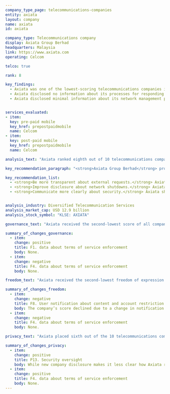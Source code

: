 ```yaml
---
company_type_page: telecommunications-companies
entity: axiata
layout: company
name: axiata
id: axiata

company_type: Telecommunications company
display: Axiata Group Berhad
headquarters: Malaysia
link: https://www.axiata.com
operating: Celcom

telco: true

rank: 8

key_findings:
  - Axiata was one of the lowest-scoring telecommunications companies in the Index, disclosing limited information on policies affecting freedom of expression and privacy.
  - Axiata disclosed no information about its processes for responding to government or private requests to block content or user accounts or to hand over user information, although there are no legal obstacles preventing the company from disclosing some information about how it handles these types of requests.
  - Axiata disclosed minimal information about its network management policies and practices, or how it handles government demands to shut down networks.


services_evaluated:
- item:
  key: pre-paid mobile
  key_href: prepostpaidmobile
  name: Celcom
- item:
  key: post-paid mobile
  key_href: prepostpaidmobile
  name: Celcom

analysis_text: "Axiata ranked eighth out of 10 telecommunications companies evaluated, disclosing less than most of its peers about policies and practices affecting freedom of expression and privacy. It made no substantive improvements in the 2018 Index. The company operates in a challenging regulatory environment: the <a href=\"https://freedomhouse.org/report/freedom-net/2017/malaysia\" target=\"_blank\">2017 Freedom on the Net report</a> by Freedom House rated Malaysia’s internet environment as “Partly Free,” and Celcom, Axiata’s operating company in Malaysia, must comply with directives from the Malaysian Communications and Multimedia Commission (MCMC) and other authorities, many of which are not publicly available. However, there are no laws preventing Celcom from making basic commitments to respect freedom of expression and privacy rights, nor are there any legal obstacles preventing Axiata from improving its disclosure of how it handles user information. Axiata could also be more transparent about how it handles government and private requests to hand over user information. While Malaysia’s <a href=\"http://www.agc.gov.my/agcportal/uploads/files/Publications/LOM/EN/Act%2088.pdf\" target=\"_blank\">Official Secrets Act</a> may prohibit some disclosure of government requests, nothing prevents Celcom from publishing at least some information about third-party requests for user information."

key_recommendation_paragraph: "<strong>Axiata Group Berhad</strong> provides telecommunications and network transmission-related services to almost 300 million mobile subscribers in markets across Asia."

key_recommendation_list:
  - <strong>Be more transparent about external requests.</strong> Axiata should disclose information about its processes for responding to government and private requests to block content and accounts and to hand over user information.
  - <strong>Improve disclosure about network shutdowns.</strong> Axiata should disclose more  about how it handles government orders to shutdown networks, including making a clear commitment to push back against these types of demands.
  - <strong>Communicate more clearly about security.</strong> Axiata should disclose information about its processes for keeping user information secure, including how it responds to data breaches.


analysis_industry: Diversified Telecommunication Services
analysis_market_cap: USD 12.9 billion
analysis_stock_symbol: "KLSE: AXIATA"

governance_text: "Axiata received the second-lowest score of all companies evaluated in the Governance category, ahead of only Ooredoo. It received some credit on just two of the six indicators in this category. It disclosed that its board of directors has oversight over privacy issues (G2), and <a href=\"https://www.celcom.com.my/legal/privacy-policy\" target=\"_blank\">offered some information</a> about ways users can submit privacy-related grievances (G6)."

summary_of_changes_governance:
  - item:
    change: positive
    title: F1. data about terms of service enforcement
    body: None.
  - item:
    change: negative
    title: F4. data about terms of service enforcement
    body: None.

freedom_text: "Axiata received the second-lowest freedom of expression score among telecommunications companies, disclosing more about these policies and practices than only Bharti Airtel. <br /><br /><strong>Content and account restriction requests:</strong> Like most of its peers, Axiata lacked clear disclosure of how it handles government and private requests to block content or accounts (F5-F7). It disclosed nothing about its process for responding to these types of requests (F5) nor did it publish any data about the number of these types of requests it receives or with which it complies (F6, F7).<br /><br /><strong>Network management and shutdowns:</strong> Like most telecommunications companies evaluated, Celcom provided insufficient information about its network management and shutdown policies (F9, F10). It disclosed that it may block or delay certain types of traffic and applications (F9), but had minimal disclosure of why it may shut down access to the network for a user or group of users (F10). <br /><br /><strong>Identity policy:</strong> Celcom requires pre-paid mobile users to provide identification (F11), in accordance with <a href=\"https://www.mcmc.gov.my/skmmgovmy/files/attachments/Info-updated%204July06.pdf\" target=\"_blank\">Malaysian law</a>."

summary_of_changes_freedom:
  - item:
    change: negative
    title: F8. User notification about content and account restriction
    body: The company’s score declined due to a change in notification policies for prepaid users, with the terms of service stating that the company can restrict an account without prior notice.
  - item:
    change: negative
    title: F4. data about terms of service enforcement
    body: None.

privacy_text: "Axiata placed sixth out of the 10 telecommunications companies evaluated in the Privacy category, on par with Bharti Airtel, and ahead of MTN, Etisalat, and Ooredoo.<br /><br /><strong>Handling of user information:</strong> Celcom provided more information than MTN South Africa, Etisalat UAE, and Ooredoo Qatar about how it handles user information (P3-P8), but its disclosure of what information it collects (P3), shares (P4), and why (P5) still fell short. Like most of its peers other than AT&T and Vodafone UK, Celcom provided no information about how long it retains user information (P6). It also offered users no information about options to control what information the company collects about them (P7), or options to obtain the information the company holds on them (P8). Malaysian law does not prevent companies from fully disclosing the information addressed in these indicators.<br /><br /><strong>Requests for user information:</strong> Axiata was among three other telecommunications companies, including Etisalat and Ooredoo, to disclose nothing about how it handles requests from governments and private parties to hand over user information (P10-P12). It did not reveal any information about its processes for responding to these types of requests for user information, nor did it publish any data on the volume and nature of these requests it receives or complies with (P10, P11). It also did not commit to notify users if their information is requested (P12). There are no laws preventing the company from being more transparent about these processes.<br /><br /><strong>Security:</strong> Celcom disclosed little about its security policies, scoring better than only MTN South Africa, Etisalat UAE, and Ooredoo Qatar on these indicators (P13-P18). Its disclosure about conducting security audits improved, but its disclosure of its policies for monitoring employee access to user information was less transparent than in the 2017 Index. The company did not disclose policies for addressing security vulnerabilities (P14) or for responding to data breaches (P15)."

summary_of_changes_privacy:
  - item:
    change: positive
    title: P13. Security oversight
    body: While new company disclosure makes it less clear how Axiata restricts employees' access to prepaid users’ data, the company improved its disclosure for both prepaid and postpaid mobile users regarding security audits it conducts on the company’s products and services.
  - item:
    change: positive
    title: F4. data about terms of service enforcement
    body: None.
---
```

